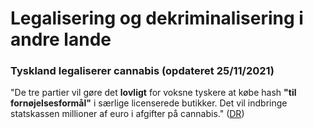 # Legalisering og dekriminalisering i andre lande

### Tyskland legaliserer cannabis (opdateret 25/11/2021)

"De tre partier vil gøre det **lovligt** for voksne tyskere at købe hash **"til fornøjelsesformål"** i særlige licenserede butikker. Det vil indbringe statskassen millioner af euro i afgifter på cannabis." ([DR](https://www.dr.dk/nyheder/udland/valgityskland/ny-tysk-regering-varsler-stort-opbrud-efter-16-aar-med-merkel))

